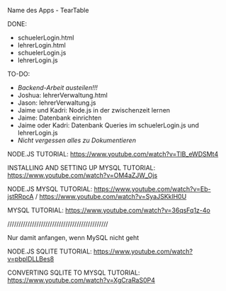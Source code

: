 Name des Apps - TearTable

DONE:
- schuelerLogin.html
- lehrerLogin.html
- schuelerLogin.js
- lehrerLogin.js

TO-DO:
- *Backend-Arbeit austeilen!!!*
- Joshua: lehrerVerwaltung.html 
- Jason: lehrerVerwaltung.js
- Jaime und Kadri: Node.js in der zwischenzeit lernen
- Jaime: Datenbank einrichten
- Jaime oder Kadri: Datenbank Queries im schuelerLogin.js und lehrerLogin.js 
- *Nicht vergessen alles zu Dokumentieren*

NODE.JS TUTORIAL:
https://www.youtube.com/watch?v=TlB_eWDSMt4

INSTALLING AND SETTING UP MYSQL TUTORIAL:
https://www.youtube.com/watch?v=OM4aZJW_Ojs

NODE.JS MYSQL TUTORIAL:
https://www.youtube.com/watch?v=Eb-jstRRpcA / https://www.youtube.com/watch?v=SyaJSKklH0U

MYSQL TUTORIAL:
https://www.youtube.com/watch?v=36qsFq1z-4o


/////////////////////////////////////////////



Nur damit anfangen, wenn MySQL nicht geht


NODE.JS SQLITE TUTORIAL:
https://www.youtube.com/watch?v=pbplDLLBes8

CONVERTING SQLITE TO MYSQL TUTORIAL:
https://www.youtube.com/watch?v=XgCraRaS0P4
